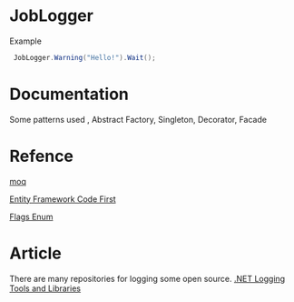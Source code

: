 # JobLogger

Example

```C#
 JobLogger.Warning("Hello!").Wait();
```

# Documentation
Some patterns used , Abstract Factory, Singleton, Decorator, Facade

# Refence
 [moq]([<https://github.com/moq>])

 [Entity Framework Code First](<https://msdn.microsoft.com/en-us/library/jj193542(v=vs.113).aspx>) 

 [Flags Enum](<https://msdn.microsoft.com/es-es/library/system.flagsattribute(v=vs.110).aspx>)

# Article

There are many repositories for logging some open source.
[.NET Logging Tools and Libraries](<http://www.dotnetlogging.com/>)
